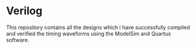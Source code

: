 # Verilog
This repository contains all the designs which i have successfully compiled and verified the timing waveforms using the ModelSim and Quartus software.
 

